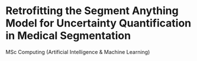 # Retrofitting the Segment Anything Model for Uncertainty Quantification in Medical Segmentation
MSc Computing (Artificial Intelligence &amp; Machine Learning)

